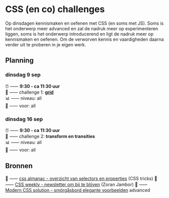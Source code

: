 
# CSS (en co) challenges

Op dinsdagen kennismaken en oefenen met CSS (en soms met JS). Soms is het onderwerp meer advanced en zal de nadruk meer op experimenteren liggen, soms is het onderwerp introducerend en ligt de nadruk meer op kennismaken en oefenen. Om de verworven kennis en vaardigheden daarna verder uit te proberen in je eigen werk.

## Planning

### dinsdag 9 sep
⏰ ⸺ **9:30 - ca 11:30 uur**  
🍱 ⸺ challenge 1: **[grid](challenge_grid.md)**  
📊 ⸺ niveau: all  
🙋 ⸺ voor: all

### dinsdag 16 sep 
⏰ ⸺ **9:30 - ca 11:30 uur**  
🐛 ⸺ challenge 2: **transform en transities**  
📊 ⸺ niveau: all  
🙋 ⸺ voor: all  

## Bronnen

🎯 ⸺ [css almanac - overzicht van selectors en properties](https://css-tricks.com/almanac/) (CSS tricks)
🎯 ⸺ [CSS weekly - newsletter om bij te blijven](https://css-weekly.com/) (Zoran Jambor)
🎯 ⸺ [Modern CSS solution - smörgåsbord elegante voorbeelden](https://moderncss.dev/) advanced